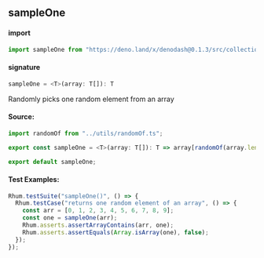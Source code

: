 ## sampleOne

#### import

```typescript
import sampleOne from "https://deno.land/x/denodash@0.1.3/src/collection/sampleOne.ts";
```

#### signature

```typescript
sampleOne = <T>(array: T[]): T
```

Randomly picks one random element from an array

#### Source:

```typescript
import randomOf from "../utils/randomOf.ts";

export const sampleOne = <T>(array: T[]): T => array[randomOf(array.length)];

export default sampleOne;
```

#### Test Examples:

```typescript
Rhum.testSuite("sampleOne()", () => {
  Rhum.testCase("returns one random element of an array", () => {
    const arr = [0, 1, 2, 3, 4, 5, 6, 7, 8, 9];
    const one = sampleOne(arr);
    Rhum.asserts.assertArrayContains(arr, one);
    Rhum.asserts.assertEquals(Array.isArray(one), false);
  });
});
```
